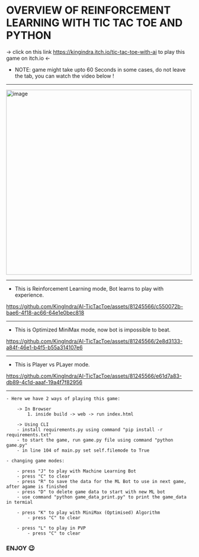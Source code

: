# OVERVIEW OF REINFORCEMENT LEARNING WITH TIC TAC TOE AND PYTHON

-> click on this link   https://kingindra.itch.io/tic-tac-toe-with-ai   to play this game on itch.io <-
- NOTE: game might take upto 60 Seconds in some cases, do not leave the tab, you can watch the video below !

<hr>

<img width="500" alt="image" src="https://github.com/KingIndra/AI-TicTacToe/assets/81245566/ad6daf0c-7905-4975-92b7-f64f92996c9a">

<hr>

- This is Reinforcement Learning mode, Bot learns to play with experience.

https://github.com/KingIndra/AI-TicTacToe/assets/81245566/c550072b-bae6-4f18-ac66-64e1e0bec818

<hr>

- This is Optimized MiniMax mode, now bot is impossible to beat.

https://github.com/KingIndra/AI-TicTacToe/assets/81245566/2e8d3133-a84f-46e1-b4f5-b55a314107e6

<hr>

- This is Player vs PLayer mode.

https://github.com/KingIndra/AI-TicTacToe/assets/81245566/e61d7a83-db89-4c1d-aaaf-19a4f7f82956

<hr>

```
- Here we have 2 ways of playing this game:

    -> In Browser
        1. inside build -> web -> run index.html

    -> Using CLI
    - install requirements.py using command "pip install -r requirements.txt"
    - to start the game, run game.py file using command "python game.py"
    - in line 104 of main.py set self.filemode to True

- changing game modes:

    - press "J" to play with Machine Learning Bot
    - press "C" to clear
    - press "R" to save the data for the ML Bot to use in next game, after agame is finished
    - press "D" to delete game data to start with new ML bot
    - use command "python game_data_print.py" to print the game_data in termial

    - press "K" to play with MiniMax (Optimised) Algorithm
        - press "C" to clear
    
    - press "L" to play in PVP
        - press "C" to clear
```

### ENJOY 😉
